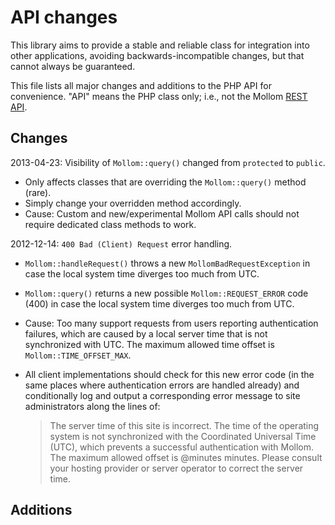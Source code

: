 # API changes

This library aims to provide a stable and reliable class for integration into other applications, avoiding backwards-incompatible changes, but that cannot always be guaranteed.

This file lists all major changes and additions to the PHP API for convenience.  "API" means the PHP class only; i.e., not the Mollom [REST API](http://mollom.com/api).

## Changes

2013-04-23: Visibility of `Mollom::query()` changed from `protected` to `public`.

* Only affects classes that are overriding the `Mollom::query()` method (rare).
* Simply change your overridden method accordingly.
* Cause: Custom and new/experimental Mollom API calls should not require dedicated class methods to work.

2012-12-14: `400 Bad (Client) Request` error handling.

* `Mollom::handleRequest()` throws a new `MollomBadRequestException` in case the local system time diverges too much from UTC.
* `Mollom::query()` returns a new possible `Mollom::REQUEST_ERROR` code (400) in case the local system time diverges too much from UTC.
* Cause: Too many support requests from users reporting authentication failures, which are caused by a local server time that is not synchronized with UTC.  The maximum allowed time offset is `Mollom::TIME_OFFSET_MAX`.
* All client implementations should check for this new error code (in the same places where authentication errors are handled already) and conditionally log and output a corresponding error message to site administrators along the lines of:

  > The server time of this site is incorrect. The time of the operating system is not synchronized with the Coordinated Universal Time (UTC), which prevents a successful authentication with Mollom. The maximum allowed offset is @minutes minutes. Please consult your hosting provider or server operator to correct the server time.


## Additions


